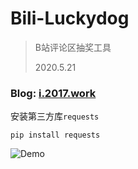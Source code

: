 # Bili-Luckydog

> B站评论区抽奖工具
>
> 2020.5.21

### Blog: [i.2017.work](https://i.2017.work)

安装第三方库`requests`
```shell
pip install requests
```


  

![Demo](https://i.2017.work/2020/05/22/Bili-Luckydog/Bili-Luckdog.gif)
